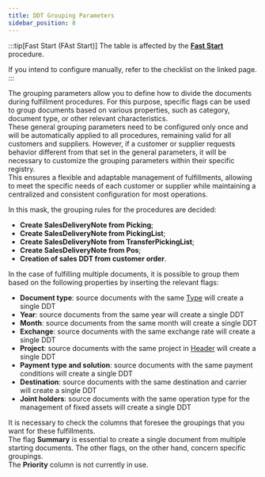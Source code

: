```yaml
---
title: DDT Grouping Parameters 
sidebar_position: 8
---
```


:::tip[Fast Start (FAst Start)]
The table is affected by the [**Fast Start**](/docs/guide/fast-start) procedure.

If you intend to configure manually, refer to the checklist on the linked page.
:::

The grouping parameters allow you to define how to divide the documents during fulfillment procedures. For this purpose, specific flags can be used to group documents based on various properties, such as category, document type, or other relevant characteristics.            
These general grouping parameters need to be configured only once and will be automatically applied to all procedures, remaining valid for all customers and suppliers. However, if a customer or supplier requests behavior different from that set in the general parameters, it will be necessary to customize the grouping parameters within their specific registry.            
This ensures a flexible and adaptable management of fulfillments, allowing to meet the specific needs of each customer or supplier while maintaining a centralized and consistent configuration for most operations.

In this mask, the grouping rules for the procedures are decided:  
- **Create SalesDeliveryNote from Picking**;  
- **Create SalesDeliveryNote from PickingList**;   
- **Create SalesDeliveryNote from TransferPickingList**;   
- **Create SalesDeliveryNote from Pos**;  
- **Creation of sales DDT from customer order**.      

In the case of fulfilling multiple documents, it is possible to group them based on the following properties by inserting the relevant flags:  
- **Document type**: source documents with the same [Type](/docs/configurations/tables/sales/sales-order-types) will create a single DDT  
- **Year**: source documents from the same year will create a single DDT  
- **Month**: source documents from the same month will create a single DDT  
- **Exchange**: source documents with the same exchange rate will create a single DDT  
- **Project**: source documents with the same project in [Header](/docs/sales/sales-orders/create-new-sales-orders/sales-order) will create a single DDT  
- **Payment type and solution**: source documents with the same payment conditions will create a single DDT  
- **Destination**: source documents with the same destination and carrier will create a single DDT   
- **Joint holders**: source documents with the same operation type for the management of fixed assets will create a single DDT  

It is necessary to check the columns that foresee the groupings that you want for these fulfillments.      
The flag **Summary** is essential to create a single document from multiple starting documents. The other flags, on the other hand, concern specific groupings.     
The **Priority** column is not currently in use.